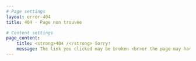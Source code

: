 ```yaml
---
# Page settings
layout: error-404
title: 404 - Page non trouvée

# Content settings
page_content:
    title: <strong>404 /</strong> Sorry!
    message: The link you clicked may be broken <br>or the page may have been removed.
---
```

